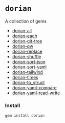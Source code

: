 # `dorian`

A collection of gems

- [dorian-all](https://github.com/dorianmariefr/all)
- [dorian-each](https://github.com/dorianmariefr/each)
- [dorian-git-tree](https://github.com/dorianmariefr/git-tree)
- [dorian-pw](https://github.com/dorianmariefr/pw)
- [dorian-replace](https://github.com/dorianmariefr/replace)
- [dorian-shuffle](https://github.com/dorianmariefr/shuffle)
- [dorian-sort-json](https://github.com/dorianmariefr/sort-json)
- [dorian-sort-yaml](https://github.com/dorianmariefr/sort-yaml)
- [dorian-tailwind](https://github.com/dorianmariefr/tailwind)
- [dorian-times](https://github.com/dorianmariefr/times)
- [dorian-to_struct](https://github.com/dorianmariefr/to_struct)
- [dorian-yaml-compare](https://github.com/dorianmariefr/yaml-compare)
- [dorian-yaml-read-write](https://github.com/dorianmariefr/yaml-read-write)

### Install

```bash
gem install dorian
```
